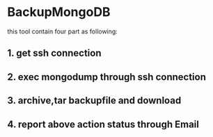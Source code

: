 # BackupMongoDB
this tool contain four part as following:

## 1. get ssh connection

## 2. exec mongodump through ssh connection

## 3. archive,tar backupfile and download

## 4. report above action status through Email

